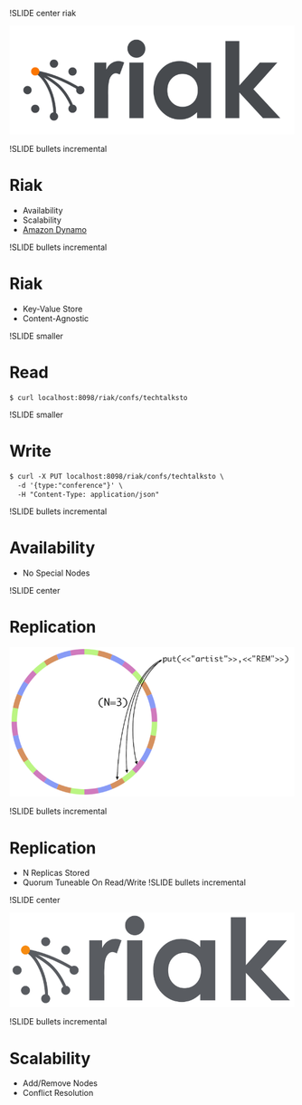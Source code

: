 !SLIDE center riak

![Riak](riak.png)

!SLIDE bullets incremental

# Riak #

* Availability
* Scalability
* [Amazon Dynamo](http://www.allthingsdistributed.com/2007/10/amazons_dynamo.html)

!SLIDE bullets incremental

# Riak #

* Key-Value Store
* Content-Agnostic

!SLIDE smaller

# Read

    $ curl localhost:8098/riak/confs/techtalksto

!SLIDE smaller

# Write

    $ curl -X PUT localhost:8098/riak/confs/techtalksto \
      -d '{type:"conference"}' \
      -H "Content-Type: application/json"

!SLIDE bullets incremental

# Availability #

* No Special Nodes

!SLIDE center

# Replication #

![Riak Distribution](riak-data-distribution.png)

!SLIDE bullets incremental

# Replication

* N Replicas Stored
* Quorum Tuneable On Read/Write
!SLIDE bullets incremental

!SLIDE center

![Riak Animated](riak_animated.gif)

!SLIDE bullets incremental

# Scalability #

* Add/Remove Nodes
* Conflict Resolution


